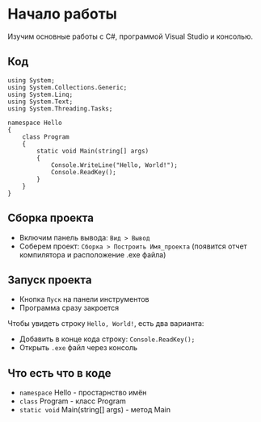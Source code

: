# Начало работы
Изучим основные работы с C#, программой Visual Studio и консолью.

## Код
    using System;
    using System.Collections.Generic;
    using System.Linq;
    using System.Text;
    using System.Threading.Tasks;

    namespace Hello
    {
        class Program
        {
            static void Main(string[] args)
            {
                Console.WriteLine("Hello, World!");
                Console.ReadKey();
            }
        }
    }

## Сборка проекта
* Включим панель вывода: `Вид > Вывод`
* Соберем проект: `Сборка > Построить Имя_проекта` (появится отчет компилятора и расположение .exe файла)

## Запуск проекта
* Кнопка `Пуск` на панели инструментов
* Программа сразу закроется

Чтобы увидеть строку `Hello, World!`, есть два варианта:
* Добавить в конце кода строку: `Console.ReadKey();`
* Открыть `.exe` файл через консоль

## Что есть что в коде
* `namespace` Hello - простарнство имён
* `class` Program - класс Program
* `static void` Main(string[] args) - метод Main
